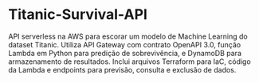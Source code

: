 # Titanic-Survival-API
API serverless na AWS para escorar um modelo de Machine Learning do dataset Titanic. Utiliza API Gateway com contrato OpenAPI 3.0, função Lambda em Python para predição de sobrevivência, e DynamoDB para armazenamento de resultados. Inclui arquivos Terraform para IaC, código da Lambda e endpoints para previsão, consulta e exclusão de dados.

